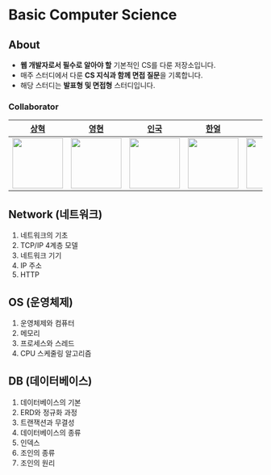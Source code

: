 # Basic Computer Science

## About
- **웹 개발자로서 필수로 알아야 할** 기본적인 CS를 다룬 저장소입니다.
- 매주 스터디에서 다룬 **CS 지식과 함께 면접 질문**을 기록합니다.
- 해당 스터디는 **발표형 및 면접형** 스터디입니다. 

### Collaborator
| [상혁](https://github.com/NewCodes7) | [영현](https://github.com/k2645) | [인국](https://github.com/ukukdin) | [한얼](https://github.com/OhHaneol) | [수민](https://github.com/minsu111) | 
|:---:|:---:|:---:|:---:|:---:|
| <img src="https://avatars.githubusercontent.com/u/123712285?v=4" width="100"> | <img src="https://avatars.githubusercontent.com/u/62226667?v=4" width="100"> | <img src="https://avatars.githubusercontent.com/u/97656198?v=4" width="100"> | <img src="https://avatars.githubusercontent.com/u/62991586?v=4" width="100"> | <img src="https://avatars.githubusercontent.com/u/124219344?v=4" width="100"> | 

## Network (네트워크)
1. 네트워크의 기초
2. TCP/IP 4계층 모델
3. 네트워크 기기
4. IP 주소
5. HTTP

## OS (운영체제)
1. 운영체제와 컴퓨터
2. 메모리
3. 프로세스와 스레드
4. CPU 스케줄링 알고리즘

## DB (데이터베이스)
1. 데이터베이스의 기본
2. ERD와 정규화 과정
3. 트랜잭션과 무결성
4. 데이터베이스의 종류
5. 인덱스
6. 조인의 종류
7. 조인의 원리